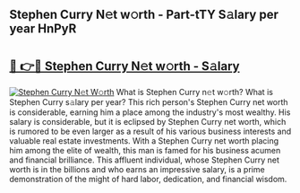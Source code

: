 ## Stephen Curry N𝚎t w𝚘rth - Part-tTY S𝚊lary per year HnPyR

# <h2><a href="http://gc21qtl.nevu.top/?p=Stephen+Curry">🔗 👉🔴 Stephen Curry N𝚎t w𝚘rth - S𝚊lary</a></h2>

[![Stephen Curry N𝚎t W𝚘rth](https://i.imgur.com/Oavwk0R.jpeg)](http://gc21qtl.nevu.top/?p=Stephen+Curry)
What is Stephen Curry n𝚎t w𝚘rth? What is Stephen Curry s𝚊lary per year?
This rich person's Stephen Curry net worth is considerable, earning him a place among the industry's most wealthy. His salary is considerable, but it is eclipsed by Stephen Curry net worth, which is rumored to be even larger as a result of his various business interests and valuable real estate investments. With a Stephen Curry net worth placing him among the elite of wealth, this man is famed for his business acumen and financial brilliance. This affluent individual, whose Stephen Curry net worth is in the billions and who earns an impressive salary, is a prime demonstration of the might of hard labor, dedication, and financial wisdom.

